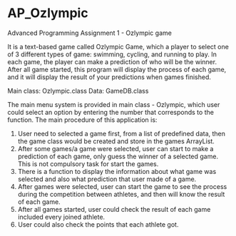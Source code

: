 # AP_Ozlympic
Advanced Programming Assignment 1 - Ozlympic game

It is a text-based game called Ozlympic Game, which a player to select one of 3 different types of game: swimming, cycling, and running to play. In each game, the player can make a prediction of who will be the winner. After all game started, this program will display the process of each game, and it will display the result of your predictions when games finished.

Main class: Ozlympic.class
Data: GameDB.class

The main menu system is provided in main class - Ozlympic, which user could select an option by entering the number that corresponds to the function. The main procedure of this application is:
1. User need to selected a game first, from a list of predefined data, then the game class would be created and store in the games ArrayList.
2. After some games/a game were selected, user can start to make a prediction of each game, only guess the winner of a selected game. This is not compulsory task for start the games.
3. There is a function to display the information about what game was selected and also what prediction that user made of a game.
4. After games were selected, user can start the game to see the process during the competition between athletes, and then will know the result of each game.
5. After all games started, user could check the result of each game included every joined athlete.
6. User could also check the points that each athlete got.
